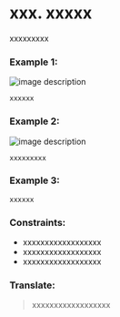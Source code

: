 # xxx. xxxxx

xxxxxxxxx


### Example 1:

![image description](xxxxx.jpeg)

```
xxxxxx
```

### Example 2:

![image description](xxxxx.jpeg)

```
xxxxxxxxx
```

### Example 3:

```
xxxxxx
```

### Constraints:

* xxxxxxxxxxxxxxxxxx
* xxxxxxxxxxxxxxxxxx
* xxxxxxxxxxxxxxxxxx

### Translate:

> xxxxxxxxxxxxxxxxxx

